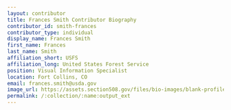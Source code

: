 ```yaml
---
layout: contributor
title: Frances Smith Contributor Biography
contributor_id: smith-frances
contributor_type: individual
display_name: Frances Smith
first_name: Frances
last_name: Smith
affiliation_short: USFS
affiliation_long: United States Forest Service
position: Visual Information Specialist
location: Fort Collins, CO
email: frances.smith@usda.gov
image_url: https://assets.section508.gov/files/bio-images/blank-profile.jpg
permalink: /:collection/:name:output_ext
---
```

